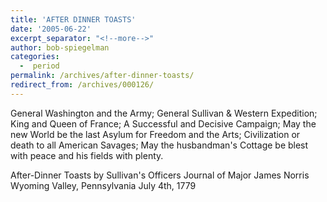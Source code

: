 ```yaml
---
title: 'AFTER DINNER TOASTS'
date: '2005-06-22'
excerpt_separator: "<!--more-->"
author: bob-spiegelman
categories:
  -  period
permalink: /archives/after-dinner-toasts/
redirect_from: /archives/000126/
---
```


General Washington and the Army;
General Sullivan & Western Expedition;
 King and Queen of France;
A Successful and Decisive Campaign;
May the new World be the last Asylum for Freedom and the Arts;
Civilization or death to all American Savages;
May the husbandman's Cottage be blest with peace and his fields with plenty.

After-Dinner Toasts by Sullivan's Officers
Journal of Major James Norris
Wyoming Valley, Pennsylvania
July 4th, 1779
